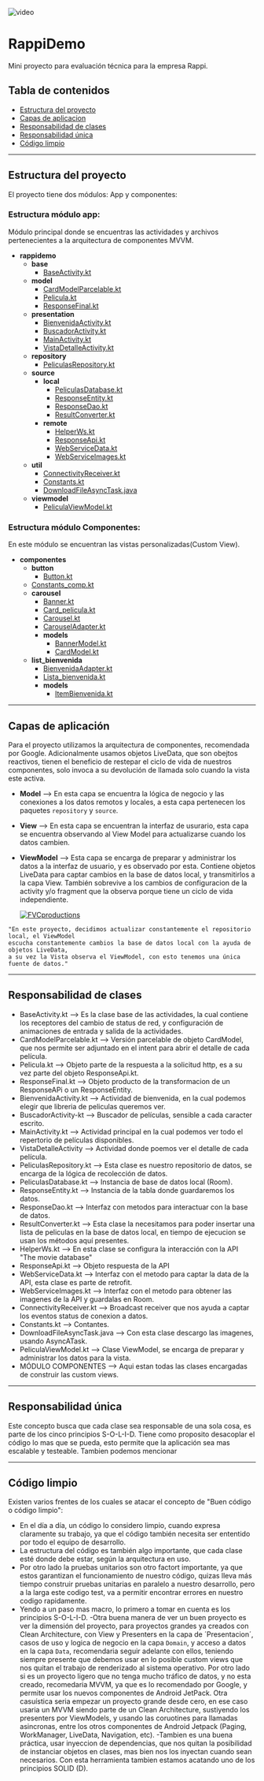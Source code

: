 ![video](visuales_github/video.gif) 

# RappiDemo
Mini proyecto para evaluación técnica para la empresa Rappi.

## Tabla de contenidos

- [Estructura del proyecto](#estructura-del-proyecto)
- [Capas de aplicacion](#capas-de-aplicacion)
- [Responsabilidad de clases](#responsabilidad-de-clases)
- [Responsabilidad única](#responsabilidad-única)
- [Código limpio](#código-limpio)

---
## Estructura del proyecto
El proyecto tiene dos módulos: App y componentes:



### Estructura módulo app:
Módulo principal donde se encuentras las actividades y archivos pertenecientes a la arquitectura de componentes MVVM.

- __rappidemo__
  - __base__
    - [BaseActivity.kt](app/src/main/java/com/fernandopretell/rappidemo/base/BaseActivity.kt)
  - __model__
    - [CardModelParcelable.kt](app/src/main/java/com/fernandopretell/rappidemo/model/CardModelParcelable.kt)
    - [Pelicula.kt](app/src/main/java/com/fernandopretell/rappidemo/model/Pelicula.kt)
    - [ResponseFinal.kt](app/src/main/java/com/fernandopretell/rappidemo/model/ResponseFinal.kt)
  - __presentation__
    - [BienvenidaActivity.kt](app/src/main/java/com/fernandopretell/rappidemo/presentation/BienvenidaActivity.kt)
    - [BuscadorActivity.kt](app/src/main/java/com/fernandopretell/rappidemo/presentation/BuscadorActivity.kt)
    - [MainActivity.kt](app/src/main/java/com/fernandopretell/rappidemo/presentation/MainActivity.kt)
    - [VistaDetalleActivity.kt](app/src/main/java/com/fernandopretell/rappidemo/presentation/VistaDetalleActivity.kt)
  - __repository__
    - [PeliculasRepository.kt](app/src/main/java/com/fernandopretell/rappidemo/repository/PeliculasRepository.kt)
  - __source__
    - __local__
      - [PeliculasDatabase.kt](app/src/main/java/com/fernandopretell/rappidemo/source/local/PeliculasDatabase.kt)
      - [ResponseEntity.kt](app/src/main/java/com/fernandopretell/rappidemo/source/local/ResponseEntity.kt)
      - [ResponseDao.kt](app/src/main/java/com/fernandopretell/rappidemo/source/local/ResponseDao.kt)
      - [ResultConverter.kt](app/src/main/java/com/fernandopretell/rappidemo/source/local/ResultConverter.kt)
    - __remote__
      - [HelperWs.kt](app/src/main/java/com/fernandopretell/rappidemo/source/remote/HelperWs.kt)
      - [ResponseApi.kt](app/src/main/java/com/fernandopretell/rappidemo/source/remote/ResponseApi.kt)
      - [WebServiceData.kt](app/src/main/java/com/fernandopretell/rappidemo/source/remote/WebServiceData.kt)
      - [WebServiceImages.kt](app/src/main/java/com/fernandopretell/rappidemo/source/remote/WebServiceImages.kt)
  - __util__
    - [ConnectivityReceiver.kt](app/src/main/java/com/fernandopretell/rappidemo/util/ConnectivityReceiver.kt)
    - [Constants.kt](app/src/main/java/com/fernandopretell/rappidemo/util/Constants.kt)
    - [DownloadFileAsyncTask.java](app/src/main/java/com/fernandopretell/rappidemo/util/DownloadFileAsyncTask.java)
  - __viewmodel__
    - [PeliculaViewModel.kt](app/src/main/java/com/fernandopretell/rappidemo/viewmodel/PeliculaViewModel.kt)
    

### Estructura módulo Componentes:
En este módulo se encuentran las vistas personalizadas(Custom View).
- __componentes__
  - __button__
    - [Button.kt](componentes/src/main/java/com/fernandopretell/componentes/button/Button.kt)    
  - [Constants_comp.kt](componentes/src/main/java/com/fernandopretell/componentes/Constants_comp.kt)
  - __carousel__
    - [Banner.kt](componentes/src/main/java/com/fernandopretell/componentes/carousel/Banner.kt)
    - [Card_pelicula.kt](componentes/src/main/java/com/fernandopretell/componentes/carousel/Card_pelicula.kt)
    - [Carousel.kt](componentes/src/main/java/com/fernandopretell/componentes/carousel/Carousel.kt)
    - [CarouselAdapter.kt](componentes/src/main/java/com/fernandopretell/componentes/carousel/CarouselAdapter.kt)
    - __models__
      - [BannerModel.kt](componentes/src/main/java/com/fernandopretell/componentes/carousel/models/BannerModel.kt)
      - [CardModel.kt](componentes/carousel/models/CardModel.kt)
  - __list_bienvenida__
    - [BienvenidaAdapter.kt](componentes/src/main/java/com/fernandopretell/componentes/list_bienvenida/BienvenidaAdapter.kt)
    - [Lista_bienvenida.kt](componentes/src/main/java/com/fernandopretell/componentes/list_bienvenida/Lista_bienvenida.kt)
    - __models__
      - [ItemBienvenida.kt](componentes/src/main/java/com/fernandopretell/componentes/list_bienvenida/models/ItemBienvenida.kt)             

---
## Capas de aplicación
 Para el proyecto utilizamos la arquitectura de componentes, recomendada por Google. Adicionalmente usamos objetos LiveData,
 que son obejtos reactivos, tienen el beneficio de restepar el ciclo de vida de nuestros componentes, 
 solo invoca a su devolución de llamada solo cuando la vista este activa.
- **Model**
  --> En esta capa se encuentra la lógica de negocio y las conexiones a los datos remotos y locales, 
  a esta capa pertenecen los paquetes `repository` y `source`.
- **View**
  --> En esta capa se encuentran la interfaz de usurario, esta capa se encuentra observando al View Model para actualizarse cuando los datos cambien.
- **ViewModel**
  --> Esta capa se encarga de preparar y administrar los datos a la interfaz de usuario, y es observado por esta. Contiene objetos LiveData para captar cambios en la base de datos local, y transmitirlos a la capa View. También sobrevive a los cambios de configuracion de la activity y/o fragment que la observa porque tiene un ciclo de vida independiente.
  
  
  <a href="http://fvcproductions.com"><img src="https://miro.medium.com/max/3840/1*6YYuni9J8nDNjMAYh1TIAQ.jpeg" title="FVCproductions" alt="FVCproductions"></a>

```
"En este proyecto, decidimos actualizar constantemente el repositorio local, el ViewModel
escucha constantemente cambios la base de datos local con la ayuda de objetos LiveData,
a su vez la Vista observa el ViewModel, con esto tenemos una única fuente de datos."
```
---
## Responsabilidad de clases

- BaseActivity.kt --> Es la clase base de las actividades, la cual contiene los receptores del cambio de status de red, y       configuración de animaciones de entrada y salida de la actividades.
- CardModelParcelable.kt --> Versión parcelable de objeto CardModel, que nos permite ser adjuntado en el intent para abrir el   detalle de cada película.
- Pelicula.kt --> Objeto parte de la respuesta a la solicitud http, es a su vez parte del objeto ResponseApi.kt.
- ResponseFinal.kt --> Objeto producto de la transformacion de un ResponseAPi o un ResponseEntity.
- BienvenidaActivity.kt --> Actividad de bienvenida, en la cual podemos elegir que libreria de peliculas queremos ver.
- BuscadorActivity-kt --> Buscador de películas, sensible a cada caracter escrito.
- MainActivity.kt --> Actividad principal en la cual podemos ver todo el repertorio de películas disponibles.
- VistaDetalleActivity --> Actividad donde poemos ver el detalle de cada película.
- PeliculasRepository.kt --> Esta clase es nuestro repositorio de datos, se encarga de la lógica de recolección de datos.
- PeliculasDatabase.kt --> Instancia de base de datos local (Room).
- ResponseEntity.kt --> Instancia de la tabla donde guardaremos los datos.
- ResponseDao.kt --> Interfaz con metodos para interactuar con la base de datos.
- ResultConverter.kt --> Esta clase la necesitamos para poder insertar una lista de peliculas en la base de datos local, en     tiempo de ejecucion se usan los métodos aquí presentes.
- HelperWs.kt --> En esta clase se configura la interacción con la API "The movie database"
- ResponseApi.kt --> Objeto respuesta de la API
- WebServiceData.kt --> Interfaz con el metodo para captar la data de la API, esta clase es parte de retrofit.
- WebServiceImages.kt --> Interfaz con el metodo para obtener las imagenes de la API y guardalas en Room.
- ConnectivityReceiver.kt --> Broadcast receiver que nos ayuda a captar los eventos status de conexion a datos.
- Constants.kt --> Contantes.
- DownloadFileAsyncTask.java --> Con esta clase descargo las imagenes, usando AsyncATask.
- PeliculaViewModel.kt --> Clase ViewModel, se encarga de preparar y administrar los datos para la vista.
- MÓDULO COMPONENTES --> Aqui estan todas las clases encargadas de construir las custom views.

---
## Responsabilidad única
Este concepto busca que cada clase sea responsable de una sola cosa, es parte de los cinco principios S-O-L-I-D.
Tiene como proposito desacoplar el código lo mas que se pueda, esto permite que la aplicación sea mas escalable y testeable.
Tambien podemos mencionar

---
## Código limpio 
Existen varios frentes de los cuales se atacar el concepto de "Buen código o código limpio":
- En el día a día, un código lo considero limpio, cuando expresa claramente su trabajo, ya que el código también necesita ser ententido por todo el equipo de desarrollo.
- La estructura del código es también algo importante, que cada clase esté donde debe estar, según la arquitectura en uso.
- Por otro lado la pruebas unitarios son otro factort importante, ya que estos garantizan el funcionamiento de nuestro código, quizas lleva más tiempo construir pruebas unitarias en paralelo a nuestro desarrollo, pero a la larga este codigo test, va a permitir encontrar errores en nuestro codigo rapidamente.
- Yendo a un paso mas macro, lo primero a tomar en cuenta es los principios S-O-L-I-D.
-Otra buena manera de ver un buen proyecto es ver la dimensión del proyecto, para proyectos grandes ya creados con Clean Architecture, con View y Presenters en la capa de ´Presentacion´, casos de uso y logica de negocio en la capa `Domain`, y acceso a datos en la capa `Data`, recomendaria seguir adelante con ellos, teniendo siempre presente que debemos usar en lo posible custom views que nos quitan el trabajo de renderizado al sistema operativo.
Por otro lado si es un proyecto ligero que no tenga mucho  tráfico de datos, y no esta creado, recomedaria MVVM, ya que es lo recomendado por Google, y permite usar los nuevos componentes de Android JetPack.
Otra casuística seria empezar un proyecto grande desde cero, en ese caso usaria un MVVM siendo parte de un Clean Architecture, sustiyendo los presenters por ViewModels, y usando las coruotines para llamadas asincronas, entre los otros componentes de Android Jetpack (Paging, WorkManager, LiveData, Navigation, etc).
-Tambien es una buena práctica, usar inyeccion de dependencias, que nos quitan la posibilidad de instanciar objetos en clases, mas bien nos los inyectan cuando sean necesarios. Con esta herramienta tambien estamos acatando uno de los principios SOLID (D).






